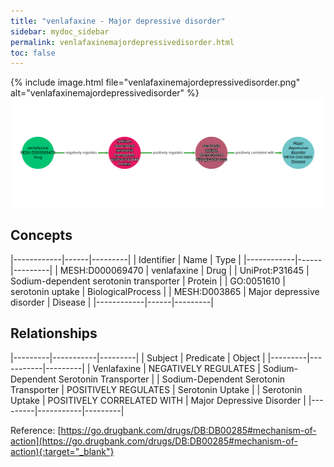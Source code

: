 ```yaml
---
title: "venlafaxine - Major depressive disorder"
sidebar: mydoc_sidebar
permalink: venlafaxinemajordepressivedisorder.html
toc: false 
---
```


{% include image.html file="venlafaxinemajordepressivedisorder.png" alt="venlafaxinemajordepressivedisorder" %}![Path Visualization](/images/venlafaxinemajordepressivedisorder.png)

## Concepts

|------------|------|---------|
| Identifier | Name | Type    |
|------------|------|---------|
| MESH:D000069470 | venlafaxine | Drug |
| UniProt:P31645 | Sodium-dependent serotonin transporter | Protein |
| GO:0051610 | serotonin uptake | BiologicalProcess |
| MESH:D003865 | Major depressive disorder | Disease |
|------------|------|---------|

## Relationships

|---------|-----------|---------|
| Subject | Predicate | Object  |
|---------|-----------|---------|
| Venlafaxine | NEGATIVELY REGULATES | Sodium-Dependent Serotonin Transporter |
| Sodium-Dependent Serotonin Transporter | POSITIVELY REGULATES | Serotonin Uptake |
| Serotonin Uptake | POSITIVELY CORRELATED WITH | Major Depressive Disorder |
|---------|-----------|---------|

Reference: [https://go.drugbank.com/drugs/DB:DB00285#mechanism-of-action](https://go.drugbank.com/drugs/DB:DB00285#mechanism-of-action){:target="_blank"}